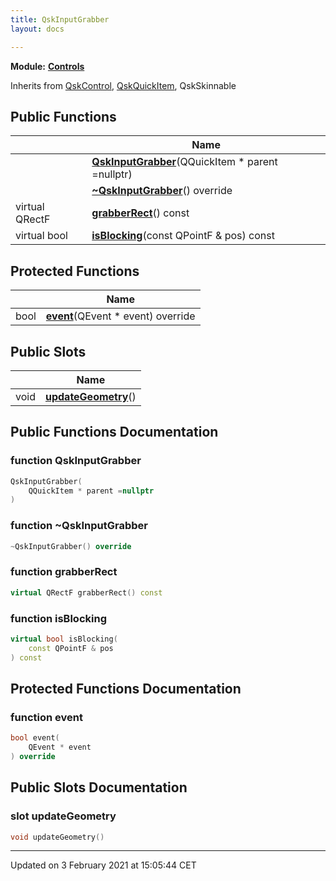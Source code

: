 ```yaml
---
title: QskInputGrabber
layout: docs

---
```



**Module:** **[Controls](/docs/modules/group__Controls/)**



Inherits from [QskControl](/docs/classes/classQskControl/), [QskQuickItem](/docs/classes/classQskQuickItem/), QskSkinnable

## Public Functions

|                | Name           |
| -------------- | -------------- |
| | **[QskInputGrabber](/docs/classes/classQskInputGrabber/#function-qskinputgrabber)**(QQuickItem * parent =nullptr) |
| | **[~QskInputGrabber](/docs/classes/classQskInputGrabber/#function-~qskinputgrabber)**() override |
| virtual QRectF | **[grabberRect](/docs/classes/classQskInputGrabber/#function-grabberrect)**() const |
| virtual bool | **[isBlocking](/docs/classes/classQskInputGrabber/#function-isblocking)**(const QPointF & pos) const |

## Protected Functions

|                | Name           |
| -------------- | -------------- |
| bool | **[event](/docs/classes/classQskInputGrabber/#function-event)**(QEvent * event) override |

## Public Slots

|                | Name           |
| -------------- | -------------- |
| void | **[updateGeometry](/docs/classes/classQskInputGrabber/#slot-updategeometry)**() |

## Public Functions Documentation

### function QskInputGrabber

```cpp
QskInputGrabber(
    QQuickItem * parent =nullptr
)
```


### function ~QskInputGrabber

```cpp
~QskInputGrabber() override
```


### function grabberRect

```cpp
virtual QRectF grabberRect() const
```


### function isBlocking

```cpp
virtual bool isBlocking(
    const QPointF & pos
) const
```


## Protected Functions Documentation

### function event

```cpp
bool event(
    QEvent * event
) override
```


## Public Slots Documentation

### slot updateGeometry

```cpp
void updateGeometry()
```


-------------------------------

Updated on  3 February 2021 at 15:05:44 CET